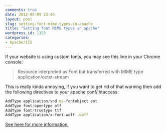 ```yaml
---
comments: true
date: 2012-08-09 23:40
layout: post
slug: setting-font-mime-types-in-apache
title: "Setting font MIME types in apache"
wordpress_id: 1153
categories:
- Apache/IIS
---
```


If your website is using custom fonts, you may see this line in your Chrome console:


> Resource interpreted as Font but transferred with MIME type application/octet-stream


This is really kinda annoying, if you want to get rid of that warning then add the following directives to your apache conf/.htaccess:

``` javascript
AddType application/vnd.ms-fontobject eot
AddType font/opentype otf
AddType font/truetype ttf
AddType application/x-font-woff .woff
```

[See here for more information.](http://www.jbarker.com/blog/2011/resource-interpreted-font-transferred-mime-type)
